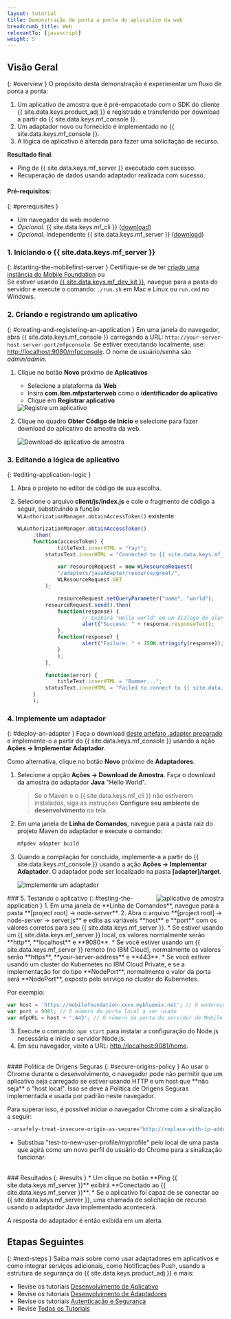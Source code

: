 ```yaml
---
layout: tutorial
title: Demonstração de ponta a ponta do aplicativo da web
breadcrumb_title: Web
relevantTo: [javascript]
weight: 5
---
```

<!-- NLS_CHARSET=UTF-8 -->
## Visão Geral
{: #overview }
O propósito desta demonstração é experimentar um fluxo de ponta a ponta:

1. Um aplicativo de amostra que é pré-empacotado com o SDK do cliente {{ site.data.keys.product_adj }} é registrado e transferido
por download a partir do {{ site.data.keys.mf_console }}.
2. Um adaptador novo ou fornecido é implementado no {{ site.data.keys.mf_console }}.  
3. A lógica de aplicativo é alterada para fazer uma solicitação de recurso.

**Resultado final**:

* Ping de {{ site.data.keys.mf_server }} executado com sucesso.
* Recuperação de dados usando adaptador realizada com sucesso.

#### Pré-requisitos:
{: #prerequisites }
* Um navegador da web moderno
* *Opcional*. {{ site.data.keys.mf_cli }} ([download]({{site.baseurl}}/downloads))
* *Opcional*. Independente {{ site.data.keys.mf_server }} ([download]({{site.baseurl}}/downloads))

### 1. Iniciando o {{ site.data.keys.mf_server }}
{: #starting-the-mobilefirst-server }
Certifique-se de ter [criado uma instância do Mobile Foundation](../../bluemix/using-mobile-foundation) ou  
Se estiver usando [{{ site.data.keys.mf_dev_kit }}](../../installation-configuration/development/mobilefirst), navegue
para a pasta do servidor e execute o comando: `./run.sh` em Mac e Linux ou `run.cmd` no Windows.

### 2. Criando e registrando um aplicativo
{: #creating-and-registering-an-application }
Em uma janela do navegador, abra {{ site.data.keys.mf_console }} carregando a URL:
`http://your-server-host:server-port/mfpconsole`. Se estiver executando localmente, use:
[http://localhost:9080/mfpconsole](http://localhost:9080/mfpconsole). O nome de usuário/senha são *admin/admin*.

1. Clique no botão **Novo** próximo de **Aplicativos**
    * Selecione a plataforma da **Web**
    * Insira **com.ibm.mfpstarterweb** como o **identificador do aplicativo**
    * Clique em **Registrar aplicativo**

    <img class="gifplayer" alt="Registre um aplicativo" src="register-an-application-web.png"/>

2. Clique no quadro **Obter Código de Início** e selecione para fazer download do aplicativo de amostra da web.

    <img class="gifplayer" alt="Download do aplicativo de amostra" src="download-starter-code-web.png"/>

### 3. Editando a lógica de aplicativo
{: #editing-application-logic }
1. Abra o projeto no editor de código de sua escolha.

2. Selecione o arquivo **client/js/index.js** e cole o fragmento de código a seguir, substituindo a função
`WLAuthorizationManager.obtainAccessToken()` existente:

   ```javascript
   WLAuthorizationManager.obtainAccessToken()
        .then(
        function(accessToken) {
                titleText.innerHTML = "Yay!";
            statusText.innerHTML = "Connected to {{ site.data.keys.mf_server }}";

                var resourceRequest = new WLResourceRequest(
                "/adapters/javaAdapter/resource/greet/",
                WLResourceRequest.GET
            );

                resourceRequest.setQueryParameter("name", "world");
            resourceRequest.send().then(
                function(response) {
                        // Exibirá "Hello world" em um diálogo de alerta.
                        alert("Success: " + response.responseText);
                },
                function(response) {
                        alert("Failure: " + JSON.stringify(response));
                }
                );
            },

            function(error) {
                titleText.innerHTML = "Bummer...";
            statusText.innerHTML = "Failed to connect to {{ site.data.keys.mf_server }}";
        }
        );
   ```

### 4. Implemente um adaptador
{: #deploy-an-adapter }
Faça o download [deste artefato .adapter preparado](../javaAdapter.adapter) e implemente-o a partir do
{{ site.data.keys.mf_console }} usando a ação **Ações → Implementar Adaptador**.

Como alternativa, clique no botão **Novo** próximo de **Adaptadores**.  

1. Selecione a opção **Ações → Download de Amostra**. Faça o download da amostra do adaptador **Java** "Hello World".

   > Se o Maven e o {{ site.data.keys.mf_cli }} não estiverem instalados, siga as instruções **Configure seu ambiente de desenvolvimento** na tela.

2. Em uma janela de **Linha de Comandos**, navegue para a pasta raiz do projeto Maven do adaptador e execute o comando:

   ```bash
   mfpdev adapter build
   ```

3. Quando a compilação for concluída, implemente-a a partir do {{ site.data.keys.mf_console }} usando a ação **Ações →
Implementar Adaptador**. O adaptador pode ser localizado na pasta **[adapter]/target**.

    <img class="gifplayer" alt="Implemente um adaptador" src="create-an-adapter.png"/>   


<img src="web-success.png" alt="aplicativo de amostra" style="float:right"/>
### 5. Testando o aplicativo
{: #testing-the-application }
1. Em uma janela de **Linha de Comandos**, navegue para a pasta **[project root] → node-server**.
2. Abra o arquivo **[project root] → node-server → server.js** e edite as variáveis **host** e
**port** com os valores corretos para seu {{ site.data.keys.mf_server }}.
    * Se estiver usando um {{ site.data.keys.mf_server }} local, os valores normalmente serão **http**,
**localhost** e **9080**.
    * Se você estiver usando um {{ site.data.keys.mf_server }} remoto (no IBM Cloud), normalmente os valores serão **https**, **your-server-address** e **443**.
    * Se você estiver usando um cluster do Kubernetes no IBM Cloud Private, e se a implementação for do tipo **NodePort**, normalmente o valor da porta será **NodePort**, exposto pelo serviço no cluster do Kubernetes.

   Por
exemplo:  

   ```javascript
   var host = 'https://mobilefoundation-xxxx.mybluemix.net'; // O endereço do servidor de Mobile Foundation
   var port = 9081; // O número da porta local a ser usado
   var mfpURL = host + ':443'; // O número da porta do servidor de Mobile Foundation
   ```
3. Execute o comando: `npm start` para instalar a configuração do Node.js necessária e inicie o servidor Node.js.
4. Em seu navegador, visite a URL: [http://localhost:9081/home](http://localhost:9081/home).

<br>
#### Política de Origens Seguras
{: #secure-origins-policy }
Ao usar o Chrome durante o desenvolvimento, o navegador pode não permitir que um aplicativo seja carregado se estiver usando HTTP e um host
que **não seja** o "host local". Isso se deve à Politica de Origens Seguras implementada e usada por padrão neste navegador.

Para superar isso, é possível iniciar o navegador Chrome com a sinalização a seguir:

```bash
--unsafely-treat-insecure-origin-as-secure="http://replace-with-ip-address-or-host:port-number" --user-data-dir=/test-to-new-user-profile/myprofile
```

- Substitua "test-to-new-user-profile/myprofile" pelo local de uma pasta que agirá como um novo perfil do usuário do Chrome para a
sinalização funcionar.

<br clear="all"/>
### Resultados
{: #results }
* Um clique no botão **Ping {{ site.data.keys.mf_server }}** exibirá **Conectado ao
{{ site.data.keys.mf_server }}**.
* Se o aplicativo foi capaz de se conectar ao {{ site.data.keys.mf_server }}, uma chamada de solicitação de recurso usando o
adaptador Java implementado acontecerá.

A resposta do adaptador é então exibida em um alerta.

## Etapas Seguintes
{: #next-steps }
Saiba mais sobre como usar adaptadores em aplicativos e como integrar serviços adicionais, como Notificações Push, usando a estrutura de
segurança do {{ site.data.keys.product_adj }} e mais:

- Revise os tutoriais [Desenvolvimento de Aplicativo](../../application-development/)
- Revise os tutoriais [Desenvolvimento de Adaptadores](../../adapters/)
- Revise os tutoriais [Autenticação e Segurança](../../authentication-and-security/)
- Revise [Todos os Tutoriais](../../all-tutorials)

